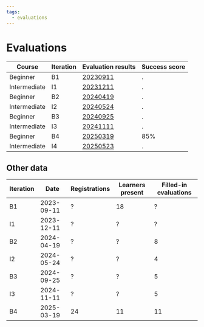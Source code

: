 ```yaml
---
tags:
  - evaluations
---
```


# Evaluations

Course      |Iteration |Evaluation results            |Success score
------------|----------|------------------------------|-------------
Beginner    |B1        |[20230911](20230911/README.md)|.
Intermediate|I1        |[20231211](20231211/README.md)|.
Beginner    |B2        |[20240419](20240419/README.md)|.
Intermediate|I2        |[20240524](20240524/README.md)|.
Beginner    |B3        |[20240925](20240925/README.md)|.
Intermediate|I3        |[20241111](20241111/README.md)|.
Beginner    |B4        |[20250319](20250319/README.md)|85%
Intermediate|I4        |[20250523](20250523/README.md)|.

## Other data

Iteration|Date      |Registrations|Learners present|Filled-in evaluations
---------|----------|-------------|----------------|---------------------
B1       |2023-09-11|?            |18              |?
I1       |2023-12-11|?            |?               |?
B2       |2024-04-19|?            |?               |8
I2       |2024-05-24|?            |?               |4
B3       |2024-09-25|?            |?               |5
I3       |2024-11-11|?            |?               |5
B4       |2025-03-19|24           |11              |11
